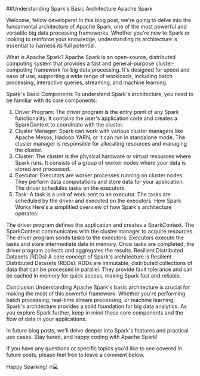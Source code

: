 ##Understanding Spark's Basic Architecture
Apache Spark

Welcome, fellow developers! In this blog post, we're going to delve into the fundamental architecture of Apache Spark, one of the most powerful and versatile big data processing frameworks. Whether you're new to Spark or looking to reinforce your knowledge, understanding its architecture is essential to harness its full potential.

What is Apache Spark?
Apache Spark is an open-source, distributed computing system that provides a fast and general-purpose cluster-computing framework for big data processing. It's designed for speed and ease of use, supporting a wide range of workloads, including batch processing, interactive queries, streaming, and machine learning.

Spark's Basic Components
To understand Spark's architecture, you need to be familiar with its core components:

1. Driver Program:
The driver program is the entry point of any Spark functionality. It contains the user's application code and creates a SparkContext to coordinate with the cluster.
2. Cluster Manager:
Spark can work with various cluster managers like Apache Mesos, Hadoop YARN, or it can run in standalone mode. The cluster manager is responsible for allocating resources and managing the cluster.
3. Cluster:
The cluster is the physical hardware or virtual resources where Spark runs. It consists of a group of worker nodes where your data is stored and processed.
4. Executor:
Executors are worker processes running on cluster nodes. They perform data computations and store data for your application. The driver schedules tasks on the executors.
5. Task:
A task is a unit of work sent to an executor. The tasks are scheduled by the driver and executed on the executors.
How Spark Works
Here's a simplified overview of how Spark's architecture operates:

The driver program defines the application and creates a SparkContext.
The SparkContext communicates with the cluster manager to acquire resources.
The driver program sends tasks to the executors.
Executors execute the tasks and store intermediate data in memory.
Once tasks are completed, the driver program collects and aggregates the results.
Resilient Distributed Datasets (RDDs)
A core concept of Spark's architecture is Resilient Distributed Datasets (RDDs). RDDs are immutable, distributed collections of data that can be processed in parallel. They provide fault tolerance and can be cached in memory for quick access, making Spark fast and reliable.

Conclusion
Understanding Apache Spark's basic architecture is crucial for making the most of this powerful framework. Whether you're performing batch processing, real-time stream processing, or machine learning, Spark's architecture provides a solid foundation for big data analytics. As you explore Spark further, keep in mind these core components and the flow of data in your applications.

In future blog posts, we'll delve deeper into Spark's features and practical use cases. Stay tuned, and happy coding with Apache Spark!

If you have any questions or specific topics you'd like to see covered in future posts, please feel free to leave a comment below.

Happy Sparking! 🔥💻


